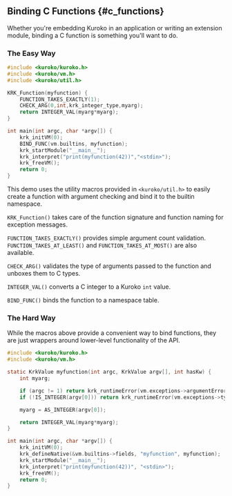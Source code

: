 ## Binding C Functions {#c_functions}

Whether you're embedding Kuroko in an application or writing an extension module, binding a C function is something you'll want to do.

### The Easy Way

```c
#include <kuroko/kuroko.h>
#include <kuroko/vm.h>
#include <kuroko/util.h>

KRK_Function(myfunction) {
    FUNCTION_TAKES_EXACTLY(1);
    CHECK_ARG(0,int,krk_integer_type,myarg);
    return INTEGER_VAL(myarg*myarg);
}

int main(int argc, char *argv[]) {
    krk_initVM(0);
    BIND_FUNC(vm.builtins, myfunction);
    krk_startModule("__main__");
    krk_interpret("print(myfunction(42))","<stdin>");
    krk_freeVM();
    return 0;
}
```

This demo uses the utility macros provided in `<kuroko/util.h>` to easily create a function with argument checking and bind it to the builtin namespace.

`KRK_Function()` takes care of the function signature and function naming for exception messages.

`FUNCTION_TAKES_EXACTLY()` provides simple argument count validation. `FUNCTION_TAKES_AT_LEAST()` and `FUNCTION_TAKES_AT_MOST()` are also available.

`CHECK_ARG()` validates the type of arguments passed to the function and unboxes them to C types.

`INTEGER_VAL()` converts a C integer to a Kuroko `int` value.

`BIND_FUNC()` binds the function to a namespace table.

### The Hard Way

While the macros above provide a convenient way to bind functions, they are just wrappers around lower-level functionality of the API.

```c
#include <kuroko/kuroko.h>
#include <kuroko/vm.h>

static KrkValue myfunction(int argc, KrkValue argv[], int hasKw) {
    int myarg;

    if (argc != 1) return krk_runtimeError(vm.exceptions->argumentError, "myfunction() expects exactly 1 argument, %d given", argc);
    if (!IS_INTEGER(argv[0])) return krk_runtimeError(vm.exceptions->typeError, "expected int, not '%s'", krk_typeName(argv[0]));

    myarg = AS_INTEGER(argv[0]);

    return INTEGER_VAL(myarg*myarg);
}

int main(int argc, char *argv[]) {
    krk_initVM(0);
    krk_defineNative(&vm.builtins->fields, "myfunction", myfunction);
    krk_startModule("__main__");
    krk_interpret("print(myfunction(42))", "<stdin>");
    krk_freeVM();
    return 0;
}
```
